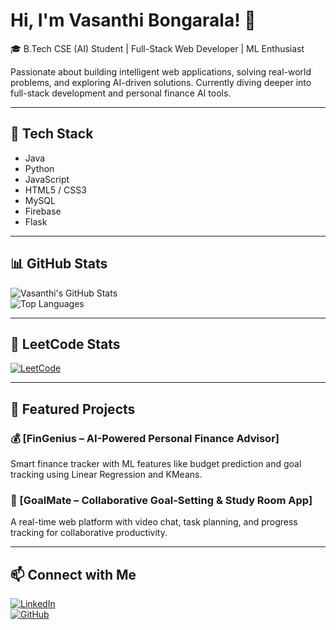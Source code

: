 # Hi, I'm Vasanthi Bongarala! 👋  
🎓 B.Tech CSE (AI) Student | Full-Stack Web Developer | ML Enthusiast  

Passionate about building intelligent web applications, solving real-world problems, and exploring AI-driven solutions. Currently diving deeper into full-stack development and personal finance AI tools.

---

## 🚀 Tech Stack  
- Java  
- Python  
- JavaScript  
- HTML5 / CSS3  
- MySQL  
- Firebase  
- Flask  

---

## 📊 GitHub Stats  
![Vasanthi's GitHub Stats](https://github-readme-stats.vercel.app/api?username=vasanthi2005&show_icons=true&theme=radical)  
![Top Languages](https://github-readme-stats.vercel.app/api/top-langs/?username=vasanthi2005&layout=compact&theme=radical)

---

## 🧠 LeetCode Stats  
[![LeetCode](https://leetcard.jacoblin.cool/vasanthi2005?theme=dark&font=Baloo)](https://leetcode.com/vasanthi2005/)

---

## 📌 Featured Projects  

### 💰 [FinGenius – AI-Powered Personal Finance Advisor]
Smart finance tracker with ML features like budget prediction and goal tracking using Linear Regression and KMeans.
  

### 📅 [GoalMate – Collaborative Goal-Setting & Study Room App]
A real-time web platform with video chat, task planning, and progress tracking for collaborative productivity.



---

## 📫 Connect with Me  
[![LinkedIn](https://img.shields.io/badge/LinkedIn-0A66C2?style=for-the-badge&logo=linkedin&logoColor=white)](http://linkedin.com/in/vasanthi-bongarala-a76941288)  
[![GitHub](https://img.shields.io/badge/GitHub-181717?style=for-the-badge&logo=github&logoColor=white)](https://github.com/vasanthi2005)

